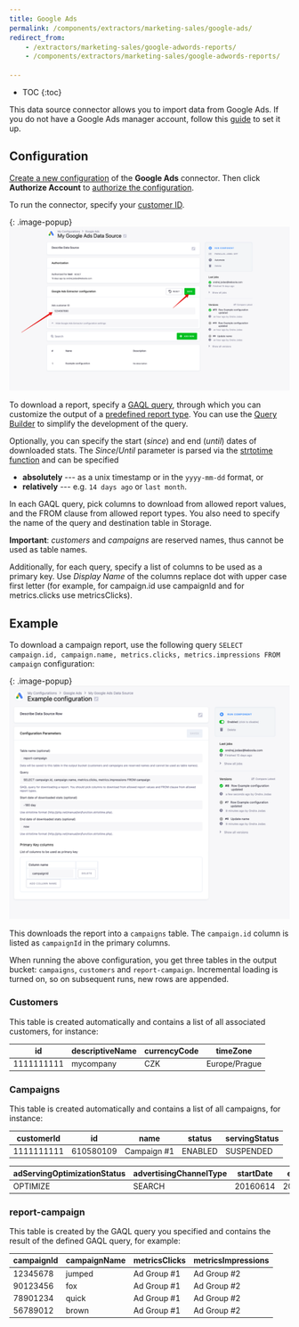 ```yaml
---
title: Google Ads
permalink: /components/extractors/marketing-sales/google-ads/
redirect_from:
    - /extractors/marketing-sales/google-adwords-reports/
    - /components/extractors/marketing-sales/google-adwords-reports/

---
```


* TOC
{:toc}

This data source connector allows you to import data from Google Ads.
If you do not have a Google Ads manager account, follow this [guide](https://support.google.com/google-ads/answer/7459399?hl=en) to set it up.

## Configuration
[Create a new configuration](/components/#creating-component-configuration) of the **Google Ads** connector.
Then click **Authorize Account** to [authorize the configuration](/components/#authorization). 

To run the connector, specify your [customer ID](https://support.google.com/google-ads/answer/1704344?hl=en).

{: .image-popup}
![Screenshot - Customer configuration](/components/extractors/marketing-sales/google-ads/google-ads-1.png)

To download a report, specify a [GAQL query](https://developers.google.com/google-ads/api/docs/query/overview),
through which you can customize the output of a [predefined report type](https://developers.google.com/google-ads/api/docs/reporting/overview). 
You can use the [Query Builder](https://developers.google.com/google-ads/api/fields/v11/overview_query_builder) to simplify the development of the query.

Optionally, you can specify the start (*since*) and end (*until*) dates of downloaded stats. 
The *Since*/*Until* parameter is parsed via the [strtotime function](https://www.php.net/manual/en/function.strtotime.php) and 
can be specified

- **absolutely** --- as a unix timestamp or in the `yyyy-mm-dd` format, or
- **relatively** --- e.g. `14 days ago` or `last month`.

In each GAQL query, pick columns to download from allowed report values, and the FROM clause from allowed report types.
You also need to specify the name of the query and destination table in Storage. 

**Important**: *customers* and *campaigns* are reserved names, thus cannot be used as table names.

Additionally, for each query, specify a list of columns to be used as a primary key. 
Use *Display Name* of the columns replace dot with upper case first letter
(for example, for campaign.id use campaignId and for metrics.clicks use metricsClicks).

## Example
To download a campaign report, use the following query `SELECT campaign.id, campaign.name, metrics.clicks, metrics.impressions FROM campaign` configuration:

{: .image-popup}
![Screenshot - Query configuration](/components/extractors/marketing-sales/google-ads/example-config.png)

This downloads the report into a `campaigns` table. The `campaign.id` column is listed as `campaignId` in the primary columns.

When running the above configuration, you get three tables in the output bucket:
`campaigns`, `customers` and `report-campaign`. Incremental loading is turned on, so on subsequent runs, new rows are appended.

### Customers 
This table is created automatically and contains a list of all associated customers, for instance:

| id         | descriptiveName | currencyCode | timeZone      |
|------------|-----------------|--------------|---------------|
| 1111111111 | mycompany       | CZK          | Europe/Prague |

### Campaigns
This table is created automatically and contains a list of all campaigns, for instance:

| customerId | id        | name        | status  | servingStatus |
|------------|-----------|-------------|---------|---------------|
| 1111111111 | 610580109 | Campaign #1 | ENABLED | SUSPENDED     |

| adServingOptimizationStatus | advertisingChannelType | startDate | endDate  |
|-----------------------------|------------------------|-----------|----------|
| OPTIMIZE                    | SEARCH                 | 20160614  | 20371230 |

### report-campaign
This table is created by the GAQL query you specified and contains the result of the defined GAQL query, for example:

| campaignId | campaignName | metricsClicks | metricsImpressions |
|------------|--------------|---------------|--------------------|
| 12345678   | jumped       | Ad Group #1   | Ad Group #2        |
| 90123456   | fox          | Ad Group #1   | Ad Group #2        |
| 78901234   | quick        | Ad Group #1   | Ad Group #2        |
| 56789012   | brown        | Ad Group #1   | Ad Group #2        |
